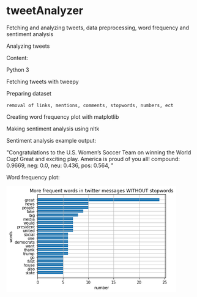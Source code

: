 # tweetAnalyzer
Fetching and analyzing tweets, data preprocessing, word frequency and sentiment analysis


Analyzing tweets

Content:

  Python 3
  
  Fetching tweets with tweepy
  
  Preparing dataset
  
    removal of links, mentions, comments, stopwords, numbers, ect
    
  Creating word frequency plot with matplotlib
  
  Making sentiment analysis using nltk
  
Sentiment analysis example output:

"Congratulations to the U.S. Women’s Soccer Team on winning the World Cup! Great and exciting play. America is proud of you all!
compound: 0.9669, neg: 0.0, neu: 0.436, pos: 0.564, "

Word frequency plot:

![alt text](https://github.com/flaciGit/tweetAnalyzer/blob/master/img/tweetAnalyzer.png)
